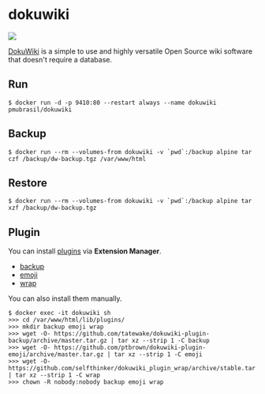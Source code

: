dokuwiki
========

![](https://badge.imagelayers.io/pmubrasil/dokuwiki:latest.svg)

[DokuWiki][1] is a simple to use and highly versatile Open Source wiki software that doesn't require a database. 

## Run

```
$ docker run -d -p 9410:80 --restart always --name dokuwiki pmubrasil/dokuwiki
```

## Backup

```
$ docker run --rm --volumes-from dokuwiki -v `pwd`:/backup alpine tar czf /backup/dw-backup.tgz /var/www/html
```

## Restore

```
$ docker run --rm --volumes-from dokuwiki -v `pwd`:/backup alpine tar xzf /backup/dw-backup.tgz
```

## Plugin

You can install [plugins][2] via **Extension Manager**.

- [backup](https://www.dokuwiki.org/plugin:backup)
- [emoji](https://www.dokuwiki.org/plugin:emoji)
- [wrap](https://www.dokuwiki.org/plugin:wrap)

You can also install them manually.

```
$ docker exec -it dokuwiki sh
>>> cd /var/www/html/lib/plugins/
>>> mkdir backup emoji wrap
>>> wget -O- https://github.com/tatewake/dokuwiki-plugin-backup/archive/master.tar.gz | tar xz --strip 1 -C backup
>>> wget -O- https://github.com/ptbrown/dokuwiki-plugin-emoji/archive/master.tar.gz | tar xz --strip 1 -C emoji
>>> wget -O- https://github.com/selfthinker/dokuwiki_plugin_wrap/archive/stable.tar.gz | tar xz --strip 1 -C wrap
>>> chown -R nobody:nobody backup emoji wrap
```

[1]: https://www.dokuwiki.org/dokuwiki
[2]: https://www.dokuwiki.org/plugins

